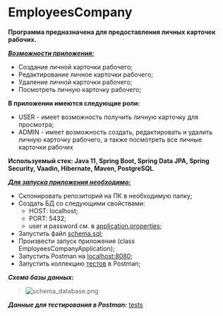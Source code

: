 # EmployeesCompany

**Программа предназначена для предоставления личных карточек рабочих.**

<u>***Возможности приложения:***</u>

- Создание личной карточки рабочего;
- Редактирование личное карточки рабочего;
- Удаление личной карточки рабочего;
- Посмотреть личную карточку рабочего;

**В приложении имеются следующие роли:**

- USER - имеет возможность получить личную карточку для просмотра;
- ADMIN - имеет возможность создать, редактировать и удалить личную карточку рабочего,
  а также посмотреть все личные карточки рабочих

**Используемый стек: Java 11, Spring Boot, Spring Data JPA, Spring Security, Vaadin, Hibernate, Maven, PostgreSQL**

<u>***Для запуска приложения необходимо:***</u>

- Склонировать репозиторий на ПК в необходимую папку;
- Создать БД со следующими свойствами:
    - HOST: localhost;
    - PORT: 5432;
    - user и password см. в
      [application.properties](
      https://github.com/mikhailovPI/EmployeesCompany/blob/master/src/main/resources/application.properties);
- Запустить файл
  [schema.sql](https://github.com/mikhailovPI/EmployeesCompany/blob/master/src/main/resources/schema.sqls);
- Произвести запуск приложения (class EmployeesCompanyApplication);
- Запустить Postman на [localhost:8080](http://localhost:8080);
- Запустить коллекцию
  [тестов](
  https://github.com/mikhailovPI/Claim-registrar/blob/main/ClaimRegistrar/info/ClaimRegistrar.postman_collection.json)
  в Postman;

***Схема базы данных:***
> ![schema_database.png](ClaimRegistrar/info/schema_database.PNG)
>
***Данные для тестирования в Postman:***
[tests](
https://github.com/mikhailovPI/Claim-registrar/blob/main/ClaimRegistrar/info/ClaimRegistrar.postman_collection.json)








